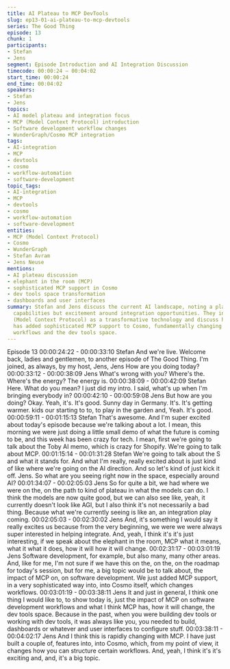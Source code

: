 ```yaml
---
title: AI Plateau to MCP DevTools
slug: ep13-01-ai-plateau-to-mcp-devtools
series: The Good Thing
episode: 13
chunk: 1
participants:
- Stefan
- Jens
segment: Episode Introduction and AI Integration Discussion
timecode: 00:00:24 – 00:04:02
start_time: 00:00:24
end_time: 00:04:02
speakers:
- Stefan
- Jens
topics:
- AI model plateau and integration focus
- MCP (Model Context Protocol) introduction
- Software development workflow changes
- WunderGraph/Cosmo MCP integration
tags:
- AI-integration
- MCP
- devtools
- cosmo
- workflow-automation
- software-development
topic_tags:
- AI-integration
- MCP
- devtools
- cosmo
- workflow-automation
- software-development
entities:
- MCP (Model Context Protocol)
- Cosmo
- WunderGraph
- Stefan Avram
- Jens Neuse
mentions:
- AI plateau discussion
- elephant in the room (MCP)
- sophisticated MCP support in Cosmo
- dev tools space transformation
- dashboards and user interfaces
summary: Stefan and Jens discuss the current AI landscape, noting a plateau in model
  capabilities but excitement around integration opportunities. They introduce MCP
  (Model Context Protocol) as a transformative technology and discuss how WunderGraph
  has added sophisticated MCP support to Cosmo, fundamentally changing software development
  workflows and the dev tools space.
---
```

Episode 13
00:00:24:22 - 00:00:33:10
Stefan
And we're live. Welcome back, ladies and gentlemen, to another episode of The Good Thing.
I'm joined, as always, by my host, Jens, Jens How are you doing today?
00:00:33:12 - 00:00:38:09
Jens
What's wrong with you? Where's the. Where's the energy? The energy is.
00:00:38:09 - 00:00:42:09
Stefan
Here. What do you mean? I just did my intro. I said, what's up when I'm bringing everybody in?
00:00:42:10 - 00:00:59:08
Jens
But how are you doing? Okay. Yeah, it's. It's good. Sunny day in Germany. It's. It's getting
warmer. kids our starting to to, to play in the garden and, Yeah. It's good.
00:00:59:11 - 00:01:15:13
Stefan
That's awesome. And I'm super excited about today's episode because we're talking about a lot.
I mean, this morning we were just doing a little small demo of what the future is coming to be,
and this week has been crazy for tech. I mean, first we're going to talk about the Toby AI memo,
which is crazy for Shopify. We're going to talk about MCP.
00:01:15:14 - 00:01:31:28
Stefan
We're going to talk about the S and what it stands for. And what I'm really, really excited about is
just kind of like where we're going on the AI direction. And so let's kind of just kick it off. Jens. So
what are you seeing right now in the space, especially around AI?
00:01:34:07 - 00:02:05:03
Jens
So for quite a bit, we had where we were on the, on the path to kind of plateau in what the
models can do. I think the models are now quite good, but we can also see like, yeah, it
currently doesn't look like AGI, but I also think it's not necessarily a bad thing. Because what
we're currently seeing is like an, an integration play coming.
00:02:05:03 - 00:02:30:02
Jens
And, it's something I would say it really excites us because from the very beginning, we were we
were always super interested in helping integrate. And, yeah, I think it's it's just interesting, if we
speak about the elephant in the room, MCP what it means, what it what it does, how it will how it
will change.
00:02:31:17 - 00:03:01:19
Jens
Software development, for example, but also many, many other areas. And, like for me, I'm not
sure if we have this on the, on the, on the roadmap for today's session, but for me, a big topic
would be to talk about, the impact of MCP on, on software development. We just added MCP
support, in a very sophisticated way into, into Cosmo itself, which changes workflows.
00:03:01:19 - 00:03:38:11
Jens
It and just in general, I think one thing I would like to, to show today is, just the impact of MCP
on software development workflows and what I think MCP has, how it will change, the dev tools
space. Because in the past, when you were building dev tools or working with dev tools, it was
always like you, you needed to build, dashboards or whatever and user interfaces to configure
stuff.
00:03:38:11 - 00:04:02:17
Jens
And I think this is rapidly changing with MCP. I have just built a couple of, features into, into
Cosmo, which, from my point of view, it changes how you can structure certain workflows. And,
yeah, I think it's it's exciting and, and, it's a big topic.
